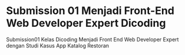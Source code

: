 # Submission 01 Menjadi Front-End Web Developer Expert Dicoding
Submission01 Kelas Dicoding Menjadi Front End Web Developer Expert dengan Studi Kasus App Katalog Restoran
